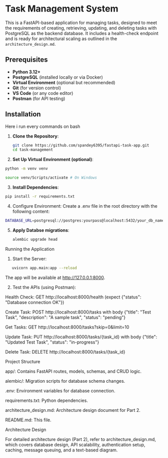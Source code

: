 # Task Management System

This is a FastAPI-based application for managing tasks, designed to meet the requirements of creating, retrieving, updating, and deleting tasks with PostgreSQL as the backend database. It includes a health-check endpoint and is ready for architectural scaling as outlined in the `architecture_design.md`.

## Prerequisites

- **Python 3.12+**
- **PostgreSQL** (installed locally or via Docker)
- **Virtual Environment** (optional but recommended)
- **Git** (for version control)
- **VS Code** (or any code editor)
- **Postman** (for API testing)

## Installation

Here i run every commands on bash

1. **Clone the Repository**:

   ```bash
   git clone https://github.com/spandey6395/fastapi-task-app.git
   cd task-management

   ```

2. **Set Up Virtual Environment (optional)**:

```bash
python -m venv venv

source venv/Scripts/activate # On Windows

```

3. **Install Dependencies**:

```bash
pip install -r requirements.txt

```

4. Configure Environment:
   Create a .env file in the root directory with the following content:

```bash
DATABASE_URL=postgresql://postgres:yourpass@localhost:5432/your_db_name

```

5. **Apply Databse migrations**:

   ```bash
   alembic upgrade head

   ```

Running the Application

1. Start the Server:

```bash
   uvicorn app.main:app --reload
```

The app will be available at http://127.0.0.1:8000.

2. Test the APIs (using Postman):

Health Check: GET http://localhost:8000/health (expect {"status": "Database connection OK"})

Create Task: POST http://localhost:8000/tasks with body {"title": "Test Task", "description": "A sample task", "status": "pending"}

Get Tasks: GET http://localhost:8000/tasks?skip=0&limit=10

Update Task: PUT http://localhost:8000/tasks/{task_id} with body {"title": "Updated Test Task", "status": "in-progress"}

Delete Task: DELETE http://localhost:8000/tasks/{task_id}

Project Structure

app/: Contains FastAPI routes, models, schemas, and CRUD logic.

alembic/: Migration scripts for database schema changes.

.env: Environment variables for database connection.

requirements.txt: Python dependencies.

architecture_design.md: Architecture design document for Part 2.

README.md: This file.

Architecture Design

For detailed architecture design (Part 2), refer to architecture_design.md, which covers database design, API scalability, authentication setup, caching, message queuing, and a text-based diagram.

